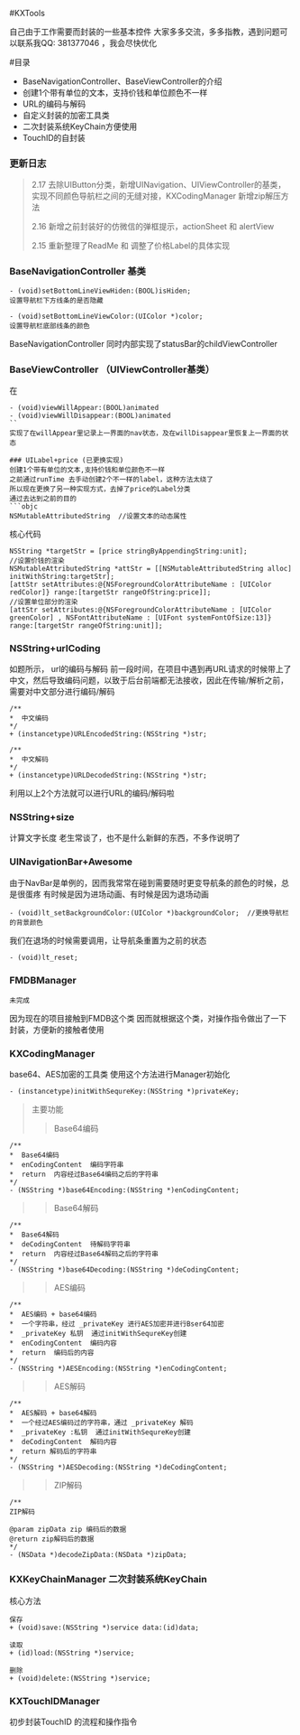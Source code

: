 #KXTools

自己由于工作需要而封装的一些基本控件
大家多多交流，多多指教，遇到问题可以联系我QQ: 381377046 ，我会尽快优化

#目录
- BaseNavigationController、BaseViewController的介绍
- 创建1个带有单位的文本，支持价钱和单位颜色不一样
- URL的编码与解码
- 自定义封装的加密工具类
- 二次封装系统KeyChain方便使用
- TouchID的自封装


### 更新日志
> 2.17 去除UIButton分类，新增UINavigation、UIViewController的基类，实现不同颜色导航栏之间的无缝对接，KXCodingManager 新增zip解压方法
>
> 2.16 新增之前封装好的仿微信的弹框提示，actionSheet 和 alertView
>
> 2.15 重新整理了ReadMe 和 调整了价格Label的具体实现
>


### BaseNavigationController 基类
```objc
- (void)setBottomLineViewHiden:(BOOL)isHiden;
设置导航栏下方线条的是否隐藏
```

```objc
- (void)setBottomLineViewColor:(UIColor *)color;
设置导航栏底部线条的颜色
```
BaseNavigationController 同时内部实现了statusBar的childViewController


### BaseViewController （UIViewController基类）
在
```objc
- (void)viewWillAppear:(BOOL)animated
- (void)viewWillDisappear:(BOOL)animated
``
实现了在willAppear里记录上一界面的nav状态，及在willDisappear里恢复上一界面的状态

### UILabel+price (已更换实现)
创建1个带有单位的文本,支持价钱和单位颜色不一样
之前通过runTime 去手动创建2个不一样的label，这种方法太绕了
所以现在更换了另一种实现方式，去掉了price的Label分类
通过去达到之前的目的
```objc
NSMutableAttributedString  //设置文本的动态属性
```

核心代码
```objc
NSString *targetStr = [price stringByAppendingString:unit];
//设置价钱的渲染
NSMutableAttributedString *attStr = [[NSMutableAttributedString alloc] initWithString:targetStr];
[attStr setAttributes:@{NSForegroundColorAttributeName : [UIColor redColor]} range:[targetStr rangeOfString:price]];
//设置单位部分的渲染
[attStr setAttributes:@{NSForegroundColorAttributeName : [UIColor greenColor] , NSFontAttributeName : [UIFont systemFontOfSize:13]} range:[targetStr rangeOfString:unit]];
```

###  NSString+urlCoding
如题所示， url的编码与解码
前一段时间，在项目中遇到再URL请求的时候带上了中文，然后导致编码问题，以致于后台前端都无法接收，因此在传输/解析之前，需要对中文部分进行编码/解码
```objc
/**
*  中文编码
*/
+ (instancetype)URLEncodedString:(NSString *)str;

/**
*  中文解码
*/
+ (instancetype)URLDecodedString:(NSString *)str;
```
利用以上2个方法就可以进行URL的编码/解码啦


### NSString+size
计算文字长度
老生常谈了，也不是什么新鲜的东西，不多作说明了


### UINavigationBar+Awesome
由于NavBar是单例的，因而我常常在碰到需要随时更变导航条的颜色的时候，总是很蛋疼
有时候是因为进场动画、有时候是因为退场动画
```objc
- (void)lt_setBackgroundColor:(UIColor *)backgroundColor;  //更换导航栏的背景颜色
```
我们在退场的时候需要调用，让导航条重置为之前的状态
```objc
- (void)lt_reset; 
```
### FMDBManager
```objc
未完成 
```
因为现在的项目接触到FMDB这个类
因而就根据这个类，对操作指令做出了一下封装，方便新的接触者使用


### KXCodingManager
base64、AES加密的工具类
使用这个方法进行Manager初始化
```objc
- (instancetype)initWithSequreKey:(NSString *)privateKey;
```

> 主要功能
>>Base64编码
```objc
/**
*  Base64编码
*  enCodingContent  编码字符串
*  return  内容经过Base64编码之后的字符串
*/
- (NSString *)base64Encoding:(NSString *)enCodingContent;
```
>>Base64解码
```objc
/**
*  Base64解码
*  deCodingContent  待解码字符串
*  return  内容经过Base64解码之后的字符串
*/
- (NSString *)base64Decoding:(NSString *)deCodingContent;
```
>>AES编码
```objc
/**
*  AES编码 + base64编码
*  一个字符串，经过 _privateKey 进行AES加密并进行Bser64加密
*  _privateKey 私钥  通过initWithSequreKey创建
*  enCodingContent  编码内容
*  return  编码后的内容
*/
- (NSString *)AESEncoding:(NSString *)enCodingContent;
```
>>AES解码
```objc
/**
*  AES解码 + base64解码
*  一个经过AES编码过的字符串，通过 _privateKey 解码
*  _privateKey :私钥  通过initWithSequreKey创建
*  deCodingContent  解码内容
*  return 解码后的字符串
*/
- (NSString *)AESDecoding:(NSString *)deCodingContent;
```

>>ZIP解码
```objc
/**
ZIP解码

@param zipData zip 编码后的数据
@return zip解码后的数据
*/
- (NSData *)decodeZipData:(NSData *)zipData;
```

### KXKeyChainManager  二次封装系统KeyChain
核心方法
```objc
保存
+ (void)save:(NSString *)service data:(id)data;

读取
+ (id)load:(NSString *)service;

删除
+ (void)delete:(NSString *)service;
```


### KXTouchIDManager
初步封装TouchID 的流程和操作指令

